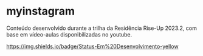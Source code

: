 # myinstagram
Conteúdo desenvolvido durante a trilha da Residência Rise-Up 2023.2, com base em vídeo-aulas disponibilizadas no youtube.

https://img.shields.io/badge/Status-Em%20Desenvolvimento-yellow

